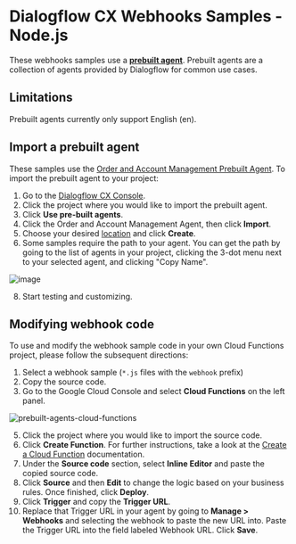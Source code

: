 # Dialogflow CX Webhooks Samples - Node.js

These webhooks samples use a **[prebuilt agent](https://cloud.google.com/dialogflow/cx/docs/concept/agents-prebuilt)**. Prebuilt agents are a collection of agents provided by Dialogflow for common use cases.

## Limitations

Prebuilt agents currently only support English (en).

## Import a prebuilt agent

These samples use the [Order and Account Management Prebuilt Agent](https://cloud.google.com/dialogflow/cx/docs/concept/agents-prebuilt#order-account-management). To import the prebuilt agent to your project:

1. Go to the [Dialogflow CX Console](https://dialogflow.cloud.google.com/cx/projects).
2. Click the project where you would like to import the prebuilt agent.
3. Click **Use pre-built agents**.
4. Click the Order and Account Management Agent, then click **Import**.
5. Choose your desired [location](/dialogflow/cx/docs/concept/region#avail) and click **Create**.
6. Some samples require the path to your agent. You can get the path by going to the list of agents in your project, clicking the 3-dot menu next to your selected agent, and clicking "Copy Name".

![image](https://user-images.githubusercontent.com/45905583/162499297-6e14e785-3ac6-41b3-9870-4b732b94151f.png)

8. Start testing and customizing.

## Modifying webhook code

To use and modify the webhook sample code in your own Cloud Functions project, please follow
the subsequent directions:

1. Select a webhook sample (`*.js` files with the `webhook` prefix)
2. Copy the source code.
3. Go to the Google Cloud Console and select **Cloud Functions** on the left panel.

![prebuilt-agents-cloud-functions](https://user-images.githubusercontent.com/45905583/162498119-2192e18f-562a-47bf-97b8-5b813180f380.png)

5. Click the project where you would like to import the source code.
6. Click **Create Function**.
   For further instructions, take a look at
   the [Create a Cloud Function](/functions/docs/create-deploy-nodejs#create_a_function)
   documentation.
7. Under the **Source code** section, select **Inline Editor** and paste the
   copied source code.
8. Click **Source** and then **Edit** to change the logic based on your
   business rules. Once finished, click **Deploy**.
9. Click **Trigger** and copy the **Trigger URL**.
10. Replace that Trigger URL in your agent by going to **Manage > Webhooks**
    and selecting the webhook to paste the new URL into. Paste the Trigger URL
    into the field labeled Webhook URL. Click **Save**.

